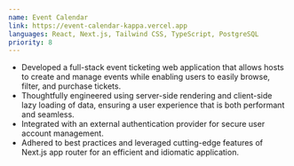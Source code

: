 ```yaml
---
name: Event Calendar
link: https://event-calendar-kappa.vercel.app
languages: React, Next.js, Tailwind CSS, TypeScript, PostgreSQL
priority: 8
---
```


- Developed a full-stack event ticketing web application that allows hosts to create and manage events while enabling users to easily browse, filter, and purchase tickets.
- Thoughtfully engineered using server-side rendering and client-side lazy loading of data, ensuring a user experience that is both performant and seamless.
- Integrated with an external authentication provider for secure user account management.
- Adhered to best practices and leveraged cutting-edge features of Next.js app router for an efficient and idiomatic application.